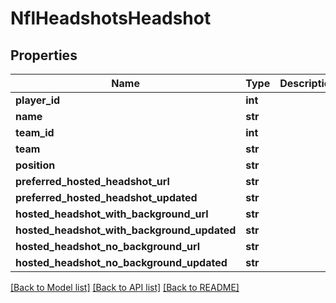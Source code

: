 # NflHeadshotsHeadshot

## Properties
Name | Type | Description | Notes
------------ | ------------- | ------------- | -------------
**player_id** | **int** |  | [optional] 
**name** | **str** |  | [optional] 
**team_id** | **int** |  | [optional] 
**team** | **str** |  | [optional] 
**position** | **str** |  | [optional] 
**preferred_hosted_headshot_url** | **str** |  | [optional] 
**preferred_hosted_headshot_updated** | **str** |  | [optional] 
**hosted_headshot_with_background_url** | **str** |  | [optional] 
**hosted_headshot_with_background_updated** | **str** |  | [optional] 
**hosted_headshot_no_background_url** | **str** |  | [optional] 
**hosted_headshot_no_background_updated** | **str** |  | [optional] 

[[Back to Model list]](../README.md#documentation-for-models) [[Back to API list]](../README.md#documentation-for-api-endpoints) [[Back to README]](../README.md)

